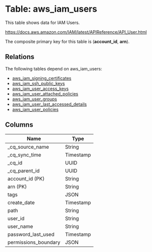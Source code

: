 # Table: aws_iam_users

This table shows data for IAM Users.

https://docs.aws.amazon.com/IAM/latest/APIReference/API_User.html

The composite primary key for this table is (**account_id**, **arn**).

## Relations

The following tables depend on aws_iam_users:
  - [aws_iam_signing_certificates](aws_iam_signing_certificates)
  - [aws_iam_ssh_public_keys](aws_iam_ssh_public_keys)
  - [aws_iam_user_access_keys](aws_iam_user_access_keys)
  - [aws_iam_user_attached_policies](aws_iam_user_attached_policies)
  - [aws_iam_user_groups](aws_iam_user_groups)
  - [aws_iam_user_last_accessed_details](aws_iam_user_last_accessed_details)
  - [aws_iam_user_policies](aws_iam_user_policies)

## Columns

| Name          | Type          |
| ------------- | ------------- |
|_cq_source_name|String|
|_cq_sync_time|Timestamp|
|_cq_id|UUID|
|_cq_parent_id|UUID|
|account_id (PK)|String|
|arn (PK)|String|
|tags|JSON|
|create_date|Timestamp|
|path|String|
|user_id|String|
|user_name|String|
|password_last_used|Timestamp|
|permissions_boundary|JSON|